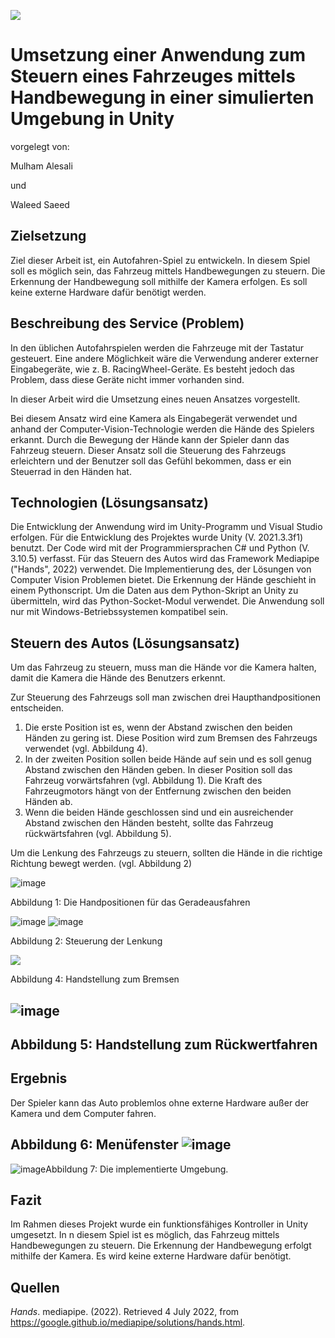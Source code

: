 ![](RackMultipart20221002-1-3g1sa9_html_936cddd3b12cbd09.jpg)

# Umsetzung einer Anwendung zum Steuern eines Fahrzeuges mittels Handbewegung in einer simulierten Umgebung in Unity

vorgelegt von:

Mulham Alesali

und

Waleed Saeed

##


## **Zielsetzung**

Ziel dieser Arbeit ist, ein Autofahren-Spiel zu entwickeln. In diesem Spiel soll es möglich sein, das Fahrzeug mittels Handbewegungen zu steuern. Die Erkennung der Handbewegung soll mithilfe der Kamera erfolgen. Es soll keine externe Hardware dafür benötigt werden.

## **Beschreibung des Service (Problem)**

In den üblichen Autofahrspielen werden die Fahrzeuge mit der Tastatur gesteuert. Eine andere Möglichkeit wäre die Verwendung anderer externer Eingabegeräte, wie z. B. RacingWheel-Geräte. Es besteht jedoch das Problem, dass diese Geräte nicht immer vorhanden sind.

In dieser Arbeit wird die Umsetzung eines neuen Ansatzes vorgestellt.

Bei diesem Ansatz wird eine Kamera als Eingabegerät verwendet und anhand der Computer-Vision-Technologie werden die Hände des Spielers erkannt. Durch die Bewegung der Hände kann der Spieler dann das Fahrzeug steuern. Dieser Ansatz soll die Steuerung des Fahrzeugs erleichtern und der Benutzer soll das Gefühl bekommen, dass er ein Steuerrad in den Händen hat.

## **Technologien (Lösungsansatz)**

Die Entwicklung der Anwendung wird im Unity-Programm und Visual Studio erfolgen. Für die Entwicklung des Projektes wurde Unity (V. 2021.3.3f1) benutzt. Der Code wird mit der Programmiersprachen C# und Python (V. 3.10.5) verfasst. Für das Steuern des Autos wird das Framework Mediapipe ("Hands", 2022) verwendet. Die Implementierung des, der Lösungen von Computer Vision Problemen bietet. Die Erkennung der Hände geschieht in einem Pythonscript. Um die Daten aus dem Python-Skript an Unity zu übermitteln, wird das Python-Socket-Modul verwendet. Die Anwendung soll nur mit Windows-Betriebssystemen kompatibel sein.

## **Steuern des Autos (Lösungsansatz)**

Um das Fahrzeug zu steuern, muss man die Hände vor die Kamera halten, damit die Kamera die Hände des Benutzers erkennt.

Zur Steuerung des Fahrzeugs soll man zwischen drei Haupthandpositionen entscheiden.

1. Die erste Position ist es, wenn der Abstand zwischen den beiden Händen zu gering ist. Diese Position wird zum Bremsen des Fahrzeugs verwendet (vgl. Abbildung 4).
2. In der zweiten Position sollen beide Hände auf sein und es soll genug Abstand zwischen den Händen geben. In dieser Position soll das Fahrzeug vorwärtsfahren (vgl. Abbildung 1). Die Kraft des Fahrzeugmotors hängt von der Entfernung zwischen den beiden Händen ab.
3. Wenn die beiden Hände geschlossen sind und ein ausreichender Abstand zwischen den Händen besteht, sollte das Fahrzeug rückwärtsfahren (vgl. Abbildung 5).

Um die Lenkung des Fahrzeugs zu steuern, sollten die Hände in die richtige Richtung bewegt werden. (vgl. Abbildung 2)

![image](https://user-images.githubusercontent.com/28017799/193477517-54bcfc7b-f905-483b-b348-3e35c85af988.png)

Abbildung 1: Die Handpositionen für das Geradeausfahren

![image](https://user-images.githubusercontent.com/28017799/193477525-183a4041-754e-426b-aa35-f34ca0e51a01.png) ![image](https://user-images.githubusercontent.com/28017799/193477537-3a2e42c2-be6f-447b-b83f-df48e68c8648.png)

Abbildung 2: Steuerung der Lenkung

![](RackMultipart20221002-1-3g1sa9_html_5c5a3ecd61137820.png)

Abbildung 4: Handstellung zum Bremsen

## ![image](https://user-images.githubusercontent.com/28017799/193477570-ab994aa2-a8eb-47d3-bd58-9ada9e7fec2d.png)

## Abbildung 5: Handstellung zum Rückwertfahren

## **Ergebnis**

Der Spieler kann das Auto problemlos ohne externe Hardware außer der Kamera und dem Computer fahren.

## Abbildung 6: Menüfenster ![image](https://user-images.githubusercontent.com/28017799/193477596-cfd6a2e0-6eec-42e2-9f30-29e8e93d07af.png)

![image](https://user-images.githubusercontent.com/28017799/193477604-ecdf7be4-279a-4e12-a107-80db7c84f6ec.png)Abbildung 7: Die implementierte Umgebung.

## **Fazit**

Im Rahmen dieses Projekt wurde ein funktionsfähiges Kontroller in Unity umgesetzt. In n diesem Spiel ist es möglich, das Fahrzeug mittels Handbewegungen zu steuern. Die Erkennung der Handbewegung erfolgt mithilfe der Kamera. Es wird keine externe Hardware dafür benötigt.

##


## **Quellen**

_Hands_. mediapipe. (2022). Retrieved 4 July 2022, from https://google.github.io/mediapipe/solutions/hands.html.
